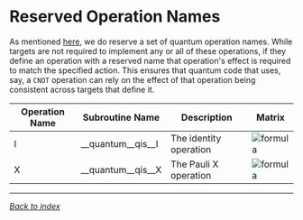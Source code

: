 # Reserved Operation Names

As mentioned [here](Quantum-Runtime.md), we do reserve a set of quantum operation names.
While targets are not required to implement any or all of these operations,
if they define an operation with a reserved name that operation's effect is required
to match the specified action.
This ensures that quantum code that uses, say, a `CNOT` operation can rely on the
effect of that operation being consistent across targets that define it.

| Operation Name | Subroutine Name | Description | Matrix |
|----------------|-----------------|-------------|--------|
| I | __quantum__qis__I | The identity operation | ![formula](https://render.githubusercontent.com/render/math?math=%5Cdisplaystyle+%5Cbegin%7Bbmatrix%7D1%260%5C%5C0%261%5Cend%7Bbmatrix%7D) |
| X | __quantum__qis__X | The Pauli X operation | ![formula](https://render.githubusercontent.com/render/math?math=%5Cdisplaystyle+%5Cbegin%7Bbmatrix%7D0%261%5C%5C1%260%5Cend%7Bbmatrix%7D) |

---
_[Back to index](README.md)_
